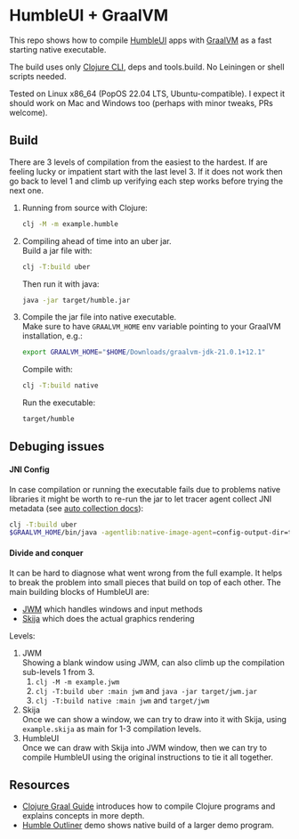 # HumbleUI + GraalVM

This repo shows how to compile [HumbleUI](https://github.com/HumbleUI/HumbleUI) apps with [GraalVM](https://www.graalvm.org) as a fast starting native executable.

The build uses only [Clojure CLI](https://clojure.org/guides/deps_and_cli), deps and tools.build.
No Leiningen or shell scripts needed.

Tested on Linux x86_64 (PopOS 22.04 LTS, Ubuntu-compatible).
I expect it should work on Mac and Windows too (perhaps with minor tweaks, PRs welcome).

## Build

There are 3 levels of compilation from the easiest to the hardest.
If are feeling lucky or impatient start with the last level 3.
If it does not work then go back to level 1 and climb up verifying each step works before trying the next one.

1.  Running from source with Clojure:
    ```sh
    clj -M -m example.humble
    ```
2.  Compiling ahead of time into an uber jar.  
    Build a jar file with:
    ```sh
    clj -T:build uber
    ```
    Then run it with java:
    ```sh
    java -jar target/humble.jar
    ```
3.  Compile the jar file into native executable.  
    Make sure to have `GRAALVM_HOME` env variable pointing to your GraalVM installation, e.g.:
    ```sh
    export GRAALVM_HOME="$HOME/Downloads/graalvm-jdk-21.0.1+12.1"
    ```
    Compile with:
    ```sh
    clj -T:build native
    ```
    Run the executable:
    ```sh
    target/humble
    ```

## Debuging issues

#### JNI Config

In case compilation or running the executable fails due to problems native libraries it might be worth to re-run the jar to let tracer agent collect JNI metadata (see [auto collection docs](https://www.graalvm.org/latest/reference-manual/native-image/metadata/AutomaticMetadataCollection/)):

```sh
clj -T:build uber
$GRAALVM_HOME/bin/java -agentlib:native-image-agent=config-output-dir=traced-config -jar target/humble.jar
```

#### Divide and conquer

It can be hard to diagnose what went wrong from the full example.
It helps to break the problem into small pieces that build on top of each other.
The main building blocks of HumbleUI are:
- [JWM](https://github.com/HumbleUI/JWM) which handles windows and input methods
- [Skija](https://github.com/HumbleUI/Skija) which does the actual graphics rendering

Levels:

1. JWM  
   Showing a blank window using JWM, can also climb up the compilation sub-levels 1 from 3.
   1. `clj -M -m example.jwm`
   2. `clj -T:build uber :main jwm` and `java -jar target/jwm.jar`
   3. `clj -T:build native :main jwm` and `target/jwm`
2. Skija  
   Once we can show a window, we can try to draw into it with Skija, using `example.skija` as main for 1-3 compilation levels.
3. HumbleUI  
   Once we can draw with Skija into JWM window, then we can try to compile HumbleUI using the original instructions to tie it all together.

## Resources

- [Clojure Graal Guide](https://github.com/clj-easy/graal-docs) introduces how to compile Clojure programs and explains concepts in more depth.
- [Humble Outliner](https://github.com/dundalek/humble-outliner) demo shows native build of a larger demo program.
